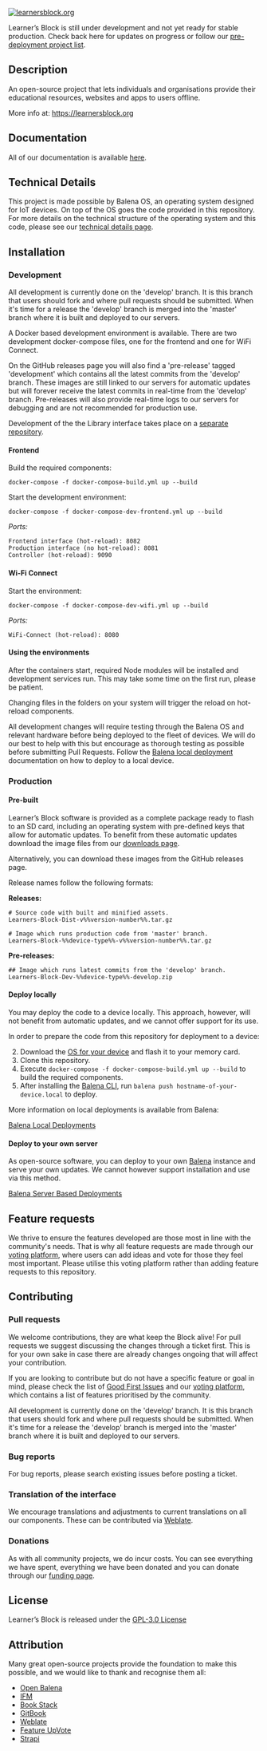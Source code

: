 [![learnersblock.org](https://learnersblock.org/images/lb-logo-full.svg)](https://learnersblock.org)

Learner’s Block is still under development and not yet ready for stable production. Check back here for updates on progress or follow our [pre-deployment project list](https://github.com/LearnersBlock/learners-block/projects/3). 

## Description

An open-source project that lets individuals and organisations provide their educational resources, websites and apps to users offline.

More info at: https://learnersblock.org

## Documentation

All of our documentation is available [here](https://docs.learnersblock.org). 

## Technical Details

This project is made possible by Balena OS, an operating system designed for IoT devices. On top of the OS goes the code provided in this repository. For more details on the technical structure of the operating system and this code, please see our [technical details page](https://docs.learnersblock.org/advanced-features/technical-details).

## Installation

### Development

All development is currently done on the 'develop' branch. It is this branch that users should fork and where pull requests should be submitted. When it's time for a release the 'develop' branch is merged into the 'master' branch where it is built and deployed to our servers. 

A Docker based development environment is available. There are two development docker-compose files, one for the frontend and one for WiFi Connect.

On the GitHub releases page you will also find a 'pre-release' tagged 'development' which contains all the latest commits from the 'develop' branch. These images are still linked to our servers for automatic updates but will forever receive the latest commits in real-time from the 'develop' branch. Pre-releases will also provide real-time logs to our servers for debugging and are not recommended for production use.

Development of the the Library interface takes place on a [separate repository](https://github.com/LearnersBlock/library). 

#### Frontend

Build the required components:

`docker-compose -f docker-compose-build.yml up --build`

Start the development environment:

`docker-compose -f docker-compose-dev-frontend.yml up --build`

_Ports:_
```
Frontend interface (hot-reload): 8082
Production interface (no hot-reload): 8081
Controller (hot-reload): 9090
```

#### Wi-Fi Connect

Start the environment:

`docker-compose -f docker-compose-dev-wifi.yml up --build`

_Ports:_
```
WiFi-Connect (hot-reload): 8080
```

#### Using the environments

After the containers start, required Node modules will be installed and development services run. This may take some time on the first run, please be patient. 

Changing files in the folders on your system will trigger the reload on hot-reload components.

All development changes will require testing through the Balena OS and relevant hardware before being deployed to the fleet of devices. We will do our best to help with this but encourage as thorough testing as possible before submitting Pull Requests. Follow the [Balena local deployment](https://www.balena.io/docs/learn/develop/local-mode/) documentation on how to deploy to a local device.

### Production 

#### Pre-built

Learner’s Block software is provided as a complete package ready to flash to an SD card, including an operating system with pre-defined keys that allow for automatic updates. To benefit from these automatic updates download the image files from our [downloads page](https://downloads.learnersblock.org).

Alternatively, you can download these images from the GitHub releases page. 

Release names follow the following formats:

**Releases:**
```
# Source code with built and minified assets.
Learners-Block-Dist-v%%version-number%%.tar.gz 

# Image which runs production code from 'master' branch.
Learners-Block-%%device-type%%-v%%version-number%%.tar.gz 
```
**Pre-releases:**
```
## Image which runs latest commits from the 'develop' branch. 
Learners-Block-Dev-%%device-type%%-develop.zip 
```

#### Deploy locally

You may deploy the code to a device locally. This approach, however, will not benefit from automatic updates, and we cannot offer support for its use. 

In order to prepare the code from this repository for deployment to a device:

2. Download the [OS for your device](https://www.balena.io/os/) and flash it to your memory card. 
1. Clone this repository.
2. Execute `docker-compose -f docker-compose-build.yml up --build` to build the required components.
3. After installing the [Balena CLI](https://github.com/balena-io/balena-cli), run `balena push hostname-of-your-device.local` to deploy. 

More information on local deployments is available from Balena:

[Balena Local Deployments](https://www.balena.io/docs/learn/develop/local-mode/)

#### Deploy to your own server

As open-source software, you can deploy to your own [Balena](https://www.balena.io) instance and serve your own updates. We cannot however support installation and use via this method. 

[Balena Server Based Deployments](https://www.balena.io/docs/learn/deploy/deployment/)

## Feature requests

We thrive to ensure the features developed are those most in line with the community's needs. That is why all feature requests are made through our [voting platform](https://vote.learnersblock.org), where users can add ideas and vote for those they feel most important. Please utilise this voting platform rather than adding feature requests to this repository. 

## Contributing

### Pull requests
We welcome contributions, they are what keep the Block alive! For pull requests we suggest discussing the changes through a ticket first. This is for your own sake in case there are already changes ongoing that will affect your contribution. 

If you are looking to contribute but do not have a specific feature or goal in mind, please check the list of [Good First Issues](https://github.com/LearnersBlock/learners-block/contribute) and our [voting platform](https://vote.learnersblock.org), which contains a list of features prioritised by the community.

All development is currently done on the 'develop' branch. It is this branch that users should fork and where pull requests should be submitted. When it's time for a release the 'develop' branch is merged into the 'master' branch where it is built and deployed to our servers. 

### Bug reports

For bug reports, please search existing issues before posting a ticket. 

### Translation of the interface

We encourage translations and adjustments to current translations on all our components. These can be contributed via [Weblate](https://translate.learnersblock.org).  

### Donations

As with all community projects, we do incur costs. You can see everything we have spent, everything we have been donated and you can donate through our [funding page](https://docs.learnersblock.org/about-us#how-we-are-funded). 

## License

Learner’s Block is released under the [GPL-3.0 License](https://github.com/LearnersBlock/learners-block/blob/master/LICENSE)

## Attribution

Many great open-source projects provide the foundation to make this possible, and we would like to thank and recognise them all:

* [Open Balena](https://www.balena.io/open/)
* [IFM](https://github.com/misterunknown/ifm/)
* [Book Stack](https://www.bookstackapp.com/)
* [GitBook](http://gitbook.com)
* [Weblate](https://weblate.org)
* [Feature UpVote](https://featureupvote.com/lp/powered_by_feature_upvote/?product=Learner%27s%20Block&utm_source=live_button&utm_medium=powered-link)
* [Strapi](https://strapi.io)